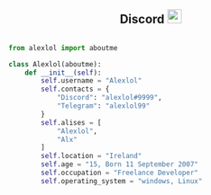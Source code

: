 <!-- TITLE -->
<h2 align="center">Discord <img src="https://s8.gifyu.com/images/979447220829032478.gif" height="25px"></a></h2>
<!-- BUTTONS -->
<!-- <p align="center">
    <img alt="" src=https://img.shields.io/github/stars/al3xlol?style=for-the-badge&?affiliations=OWNER%2CCOLLABORATOR />
    <img alt="" src=https://komarev.com/ghpvc/?username=al3xlol&style=for-the-badge />
</p> -->

<p href="https://discord.gg/gjbduyrd" align="center">
    <img alt="" src=https://lanyard.cnrad.dev/api/982733391365566485/>
</p>

<!-- GO CODE -->


```py
from alexlol import aboutme

class Alexlol(aboutme):
    def __init__(self):
        self.username = "Alexlol"
        self.contacts = {
            "Discord": "alexlol#9999",
            "Telegram": "alexlol99"
        }
        self.alises = [
            "Alexlol",
            "Alx"
        ]
        self.location = "Ireland"
        self.age = "15, Born 11 September 2007"
        self.occupation = "Freelance Developer"
        self.operating_system = "windows, Linux"
